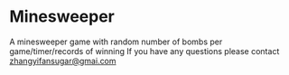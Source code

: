 # Minesweeper
A minesweeper game with random number of bombs per game/timer/records of winning
If you have any questions please contact zhangyifansugar@gmai.com
